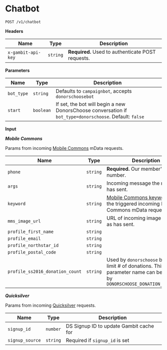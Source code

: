 # Chatbot

```
POST /v1/chatbot
```

**Headers**

Name | Type | Description
--- | --- | ---
`x-gambit-api-key` | `string` | **Required.** Used to authenticate POST requests.

**Parameters**

Name | Type | Description
--- | --- | ---
`bot_type` | `string` | Defaults to `campaignbot`, accepts `donorschoosebot`
`start` | `boolean` | If set, the bot will begin a new DonorsChoose conversation if `bot_type=donorschoose`. Default: `false`

**Input**

***Mobile Commons***

Params from incoming [Mobile Commons](https://github.com/DoSomething/gambit/wiki/Chatbot#networking) mData requests.

Name | Type | Description
--- | --- | ---
`phone` | `string` | **Required.** Our member's mobile number.
`args` | `string` | Incoming message the member has sent.
`keyword` | `string` | [Mobile Commons keyword](https://github.com/DoSomething/gambit/wiki/Chatbot#mdata) that the triggered incoming Mobile Commons mData request.
`mms_image_url` | `string` | URL of incoming image member as has sent.
`profile_first_name` | `string` | 
`profile_email` | `string` | 
`profile_northstar_id` | `string` | 
`profile_postal_code` | `string` | 
`profile_ss2016_donation_count` | `string` | Used by `donorschoose` bots to limit # of donations. This parameter name can be changed by `DONORSCHOOSE_DONATION_FIELDNAME`

***Quicksilver***

Params from incoming [Quicksilver](https://github.com/DoSomething/gambit/wiki/Chatbot#quicksilver) requests.

Name | Type | Description
--- | --- | ---
`signup_id` | `number` | DS Signup ID to update Gambit cache for
`signup_source` | `string` | Required if `signup_id` is set